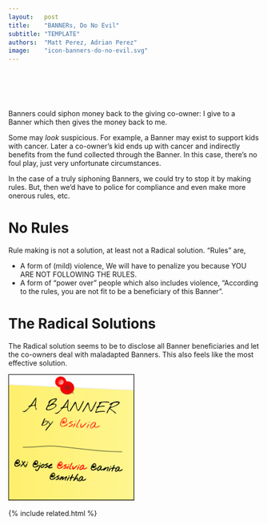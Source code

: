 ```yaml
---
layout:   post
title:    "BANNERs, Do No Evil"
subtitle: "TEMPLATE"
authors:  "Matt Perez, Adrian Perez"
image:    "icon-banners-do-no-evil.svg"
---
```


<div style="display:none;">
 <p><span class="_paradigm">Banner</span>s could siphon money back to the giving co-owner: I give to a <span class="_paradigm">Banner</span> which then gives the money back to me.</p>
</div>

<h1>&nbsp;</h1>
 <p><span class="_paradigm">Banner</span>s could siphon money back to the giving co-owner: I give to a <span class="_paradigm">Banner</span> which then gives the money back to me.</p>
 <p>Some may <em>look</em> suspicious. For example, a <span class="_paradigm">Banner</span> may exist to support kids with cancer. Later a co-owner&rsquo;s kid ends up with cancer and indirectly benefits from the fund collected through the <span class="_paradigm">Banner</span>. In this case, there&rsquo;s no foul play, just very unfortunate circumstances.</p>
 <p>In the case of a truly siphoning <span class="_paradigm">Banner</span>s, we could try to stop it by making rules. But, then we&rsquo;d have to police for compliance and even make more onerous rules, etc.</p>

<h1>No Rules</h1>
 <p>Rule making is not a solution, at least not a <span class="_paradigm">Radical</span> solution. &ldquo;Rules&rdquo; are,
 <ul>
  <li>A form of (mild) violence, <span class="_quotespan">We will have to penalize you because YOU ARE NOT FOLLOWING THE RULES</span>.</li>
  <li>A form of &ldquo;power over&rdquo; people which also includes violence, &ldquo;According to the rules, you are not fit to be a beneficiary of this <span class="_paradigm">Banner</span>&rdquo;.</li>
 </ul>

<h1>The Radical Solutions</h1>
 <p>The <span class="_paradigm">Radical</span> solution seems to be to disclose all <span class="_paradigm">Banner</span> beneficiaries and let the co-owners deal with maladapted <span class="_paradigm">Banner</span>s. This also feels like the most effective solution.</p>
 <div class="_center">
  <img
   src="/assets/img/icon-banners-do-no-evil.svg"
   alt=""
   width="50%">

{% include related.html %}